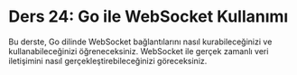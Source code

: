 # Ders 24: Go ile WebSocket Kullanımı

Bu derste, Go dilinde WebSocket bağlantılarını nasıl kurabileceğinizi ve kullanabileceğinizi öğreneceksiniz. WebSocket ile gerçek zamanlı veri iletişimini nasıl gerçekleştirebileceğinizi göreceksiniz.

